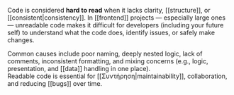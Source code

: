 Code is considered **hard to read** when it lacks clarity, [[structure]], or [[consistent|consistency]]. In [[frontend]] projects — especially large ones — unreadable code makes it difficult for developers (including your future self) to understand what the code does, identify issues, or safely make changes.

Common causes include poor naming, deeply nested logic, lack of comments, inconsistent formatting, and mixing concerns (e.g., logic, presentation, and [[data]] handling in one place).  
Readable code is essential for [[Συντήρηση|maintainability]], collaboration, and reducing [[bugs]] over time.